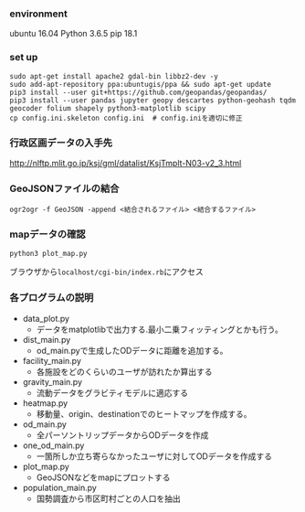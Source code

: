 ### environment
ubuntu 16.04
Python 3.6.5
pip    18.1

### set up 
```
sudo apt-get install apache2 gdal-bin libbz2-dev -y
sudo add-apt-repository ppa:ubuntugis/ppa && sudo apt-get update
pip3 install --user git+https://github.com/geopandas/geopandas/
pip3 install --user pandas jupyter geopy descartes python-geohash tqdm geocoder folium shapely python3-matplotlib scipy
cp config.ini.skeleton config.ini  # config.iniを適切に修正
```

### 行政区画データの入手先
http://nlftp.mlit.go.jp/ksj/gml/datalist/KsjTmplt-N03-v2_3.html

### GeoJSONファイルの結合
```
ogr2ogr -f GeoJSON -append <結合されるファイル> <結合するファイル>
```

### mapデータの確認
```
python3 plot_map.py
```

ブラウザから`localhost/cgi-bin/index.rb`にアクセス

### 各プログラムの説明
- data_plot.py
  - データをmatplotlibで出力する.最小二乗フィッティングとかも行う。
- dist_main.py
  - od_main.pyで生成したODデータに距離を追加する。
- facility_main.py
  - 各施設をどのくらいのユーザが訪れたか算出する
- gravity_main.py
  - 流動データをグラビティモデルに適応する
- heatmap.py
  - 移動量、origin、destinationでのヒートマップを作成する。
- od_main.py
  - 全パーソントリップデータからODデータを作成
- one_od_main.py
  - 一箇所しか立ち寄らなかったユーザに対してODデータを作成する
- plot_map.py
  - GeoJSONなどをmapにプロットする
- population_main.py
  - 国勢調査から市区町村ごとの人口を抽出

